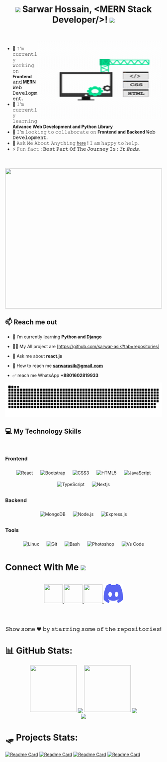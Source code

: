 <h1 align="center">
  <img src="GIF/Earth.gif" width="24px">
     Sarwar Hossain, &lt;MERN Stack Developer/&gt;!
  <img src="GIF/Hi.gif" width="40px" />
</h1>

<br/>
<br/>

<img align="right" height="250" width="400" alt="GIF" src="https://github.com/sarwar-asik/sarwar-asik/blob/main/htmlLottie.gif?raw=true" />

- 🔭 𝙸’𝚖 𝚌𝚞𝚛𝚛𝚎𝚗𝚝𝚕𝚢 𝚠𝚘𝚛𝚔𝚒𝚗𝚐 𝚘𝚗 **Frontend 𝚊𝚗𝚍 MERN 𝚆𝚎𝚋 𝙳𝚎𝚟𝚎𝚕𝚘𝚙𝚖𝚎𝚗𝚝.**
- 🌱 𝙸’𝚖 𝚌𝚞𝚛𝚛𝚎𝚗𝚝𝚕𝚢 𝚕𝚎𝚊𝚛𝚗𝚒𝚗𝚐 **Advance Web Development 
   and Python Library**
- 👯 𝙸’𝚖 𝚕𝚘𝚘𝚔𝚒𝚗𝚐 𝚝𝚘 𝚌𝚘𝚕𝚕𝚊𝚋𝚘𝚛𝚊𝚝𝚎 𝚘𝚗 **Frontend and Backend  𝚆𝚎𝚋 𝙳𝚎𝚟𝚎𝚕𝚘𝚙𝚖𝚎𝚗𝚝.**
- 💬 𝙰𝚜𝚔 𝙼𝚎 𝙰𝚋𝚘𝚞𝚝 𝙰𝚗𝚢𝚝𝚑𝚒𝚗𝚐 [here](https://bd.linkedin.com/in/sarwar-hossain-a29660257) ! 𝙸 𝚊𝚖 𝚑𝚊𝚙𝚙𝚢 𝚝𝚘 𝚑𝚎𝚕𝚙.
- ⚡ 𝙵𝚞𝚗 𝚏𝚊𝚌𝚝 : **𝙱𝚎𝚜𝚝 𝙿𝚊𝚛𝚝 𝙾𝚏 𝚃𝚑𝚎 𝙹𝚘𝚞𝚛𝚗𝚎𝚢 𝙸𝚜 : *𝙸𝚝 𝙴𝚗𝚍𝚜.***

<br/>
<br/>


<img align="center" height="450" width="100%" src="https://raw.githubusercontent.com/sarwar-asik/sarwar-asik/main/bannerProfile.png" />


## :mailbox: Reach me out

- 🎫 I’m currently learning **Python and Django**

- 👨‍💻 My All project are [https://github.com/sarwar-asik?tab=repositories]

- 💬 Ask me about **react.js** 

- 📲 How to reach me  **sarwarasik@gmail.com**
- ✅ reach me WhatsApp  **+8801602819933**


<div align="center">
  <a href="https://1999azzar.github.io/1999AZZAR/">
  <img  src="https://github.com/1999AZZAR/1999AZZAR/blob/main/resources/img/grid-snake.svg"
       alt="snake" /></a>
</div>


## :computer: My Technology Skills 
<br>

### Frontend  

<div align="center">  
<img style="margin: 10px" src="https://profilinator.rishav.dev/skills-assets/react-original-wordmark.svg" alt="React" height="50" />  
<img style="margin: 10px" src="https://profilinator.rishav.dev/skills-assets/bootstrap-plain.svg" alt="Bootstrap" height="50" />  
<img style="margin: 10px" src="https://profilinator.rishav.dev/skills-assets/css3-original-wordmark.svg" alt="CSS3" height="50" />  
<img style="margin: 10px" src="https://profilinator.rishav.dev/skills-assets/html5-original-wordmark.svg" alt="HTML5" height="50" />  
<img style="margin: 10px" src="https://profilinator.rishav.dev/skills-assets/javascript-original.svg" alt="JavaScript" height="50" />  
<img style="margin: 10px" src="https://profilinator.rishav.dev/skills-assets/typescript-original.svg" alt="TypeScript" height="50" />   
<img style="margin: 10px" src="https://res.cloudinary.com/practicaldev/image/fetch/s--X9Ev7eRd--/c_imagga_scale,f_auto,fl_progressive,h_420,q_auto,w_1000/https://dev-to-uploads.s3.amazonaws.com/uploads/articles/ql92zpsre2li58mpjpsa.png" alt="Nextjs" height="50" />   
  
</div>

</td><td valign="top" width="33%">

### Backend  

<div align="center">  
<img style="margin: 10px" src="https://upload.wikimedia.org/wikipedia/commons/e/eb/MongoDB_Logo.png" alt="MongoDB" height="50" />  
  
<img style="margin: 10px" src="https://upload.wikimedia.org/wikipedia/commons/thumb/d/d9/Node.js_logo.svg/590px-Node.js_logo.svg.png?20170401104355" alt="Node.js" height="50" />  
  
<img style="margin: 10px" src="https://expressjs.com/images/express-facebook-share.png" alt="Express.js" height="50" />  
  
</div>
</td><td valign="top" width="33%">


### Tools   

<div align="center">  
<img style="margin: 10px" src="https://profilinator.rishav.dev/skills-assets/linux-original.svg" alt="Linux" height="50" />  
<img style="margin: 10px" src="https://profilinator.rishav.dev/skills-assets/git-scm-icon.svg" alt="Git" height="50" />  
<img style="margin: 10px" src="https://profilinator.rishav.dev/skills-assets/gnu_bash-icon.svg" alt="Bash" height="50" />  
<img style="margin: 10px" src="https://profilinator.rishav.dev/skills-assets/photoshop-plain.svg" alt="Photoshop" height="50" />  
<img style="margin: 10px" src="https://upload.wikimedia.org/wikipedia/commons/9/9a/Visual_Studio_Code_1.35_icon.svg" alt="Vs Code" height="50" />  
</div>



<h1>
  Connect With Me
  <img src="https://github.com/JayantGoel001/JayantGoel001/blob/master/GIF/Handshake.gif" height="25px">
</h1>

<p align="center">
  <br>
  <a href="https://www.linkedin.com/in/sarwar-hossain-a29660257/" target="_blank">
    <code><img height="60" width="60" src="https://raw.githubusercontent.com/rahuldkjain/github-profile-readme-generator/master/src/images/icons/Social/linked-in-alt.svg"/></code>
  </a>
  <a href="https://www.facebook.com/profile.php?id=100087624802395" target="_blank">
    <code><img  height="60" width="60" src="https://raw.githubusercontent.com/rahuldkjain/github-profile-readme-generator/master/src/images/icons/Social/facebook.svg"/></code>
  </a>
 
  <a href="https://twitter.com/sarwar_asik" target="_blank">
    <code><img height="60" width="60" src="https://raw.githubusercontent.com/rahuldkjain/github-profile-readme-generator/master/src/images/icons/Social/twitter.svg"/></code>
    
  </a>
  <a href="https://discord.com/users/.sarwarhossain">
    <code><img src="https://github.com/sarwar-asik/sarwar-asik/blob/main/discordimages.png" alt="Jayant Goel's DEV Profile" height="62" width="62"></code>
  </a>     
</p>


<br/>
<br/>

<div align="center">

### 𝚂𝚑𝚘𝚠 𝚜𝚘𝚖𝚎 ❤️ 𝚋𝚢 𝚜𝚝𝚊𝚛𝚛𝚒𝚗𝚐 𝚜𝚘𝚖𝚎 𝚘𝚏 𝚝𝚑𝚎 𝚛𝚎𝚙𝚘𝚜𝚒𝚝𝚘𝚛𝚒𝚎𝚜!

</div>


  
# 📊 GitHub Stats:

<p align="center">
  <img height="150" width="150" src="https://github.com/JayantGoel001/JayantGoel001/blob/master/WEBP/left.webp">
  <img align="center" src="https://github-readme-streak-stats.herokuapp.com/?user=sarwar-asik&theme=dark&hide_border=true"/>

  <img height="150" width="150" src="https://github.com/JayantGoel001/JayantGoel001/blob/master/WEBP/right.webp">
   <img align="center" src="https://github-readme-stats.vercel.app/api?username=sarwar-asik&show_icons=true&hide_border=true&title_color=94b4a4&amp&icon_color=FFFFFF&amp&text_color=FFFFFF&amp&bg_color=000000&count_private=true&include_all_commits=true"/>
 </br>
<img align="center" src="https://github-readme-stats.vercel.app/api/top-langs/?username=sarwar-asik&theme=marco&hide_border=true&include_all_commits=true&count_private=true&layout=compact" />


</p>


<p align="center">
  



</p>



#




# 🛷 Projects Stats:
  [![Readme Card](https://github-readme-stats.vercel.app/api/pin/?username=sarwar-asik&repo=All-mongo)](https://github.com/sarwar-asik/All-mongo)
      [![Readme Card](https://github-readme-stats.vercel.app/api/pin/?username=sarwar-asik&repo=car-depo)](https://github.com/sarwar-asik/car-depo)
     [![Readme Card](https://github-readme-stats.vercel.app/api/pin/?username=sarwar-asik&repo=Cheap-pc-builder)](https://github.com/sarwar-asik/Cheap-pc-builder)
  [![Readme Card](https://github-readme-stats.vercel.app/api/pin/?username=sarwar-asik&repo=ready-serverPrismaPostgres)](https://github.com/sarwar-asik/ready-serverPrismaPostgres)


